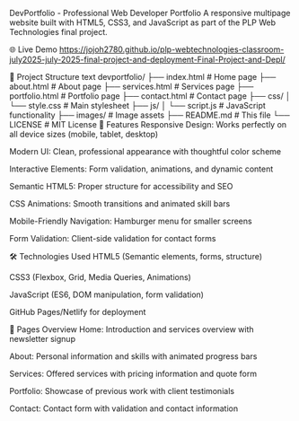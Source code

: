 DevPortfolio - Professional Web Developer Portfolio
A responsive multipage website built with HTML5, CSS3, and JavaScript as part of the PLP Web Technologies final project.



🌐 Live Demo
https://jojoh2780.github.io/plp-webtechnologies-classroom-july2025-july-2025-final-project-and-deployment-Final-Project-and-Depl/



📁 Project Structure
text
devportfolio/
├── index.html          # Home page
├── about.html          # About page
├── services.html       # Services page
├── portfolio.html      # Portfolio page
├── contact.html        # Contact page
├── css/
│   └── style.css       # Main stylesheet
├── js/
│   └── script.js       # JavaScript functionality
├── images/             # Image assets
├── README.md           # This file
└── LICENSE             # MIT License
🚀 Features
Responsive Design: Works perfectly on all device sizes (mobile, tablet, desktop)

Modern UI: Clean, professional appearance with thoughtful color scheme

Interactive Elements: Form validation, animations, and dynamic content

Semantic HTML5: Proper structure for accessibility and SEO

CSS Animations: Smooth transitions and animated skill bars

Mobile-Friendly Navigation: Hamburger menu for smaller screens

Form Validation: Client-side validation for contact forms

🛠️ Technologies Used
HTML5 (Semantic elements, forms, structure)

CSS3 (Flexbox, Grid, Media Queries, Animations)

JavaScript (ES6, DOM manipulation, form validation)

GitHub Pages/Netlify for deployment

📄 Pages Overview
Home: Introduction and services overview with newsletter signup

About: Personal information and skills with animated progress bars

Services: Offered services with pricing information and quote form

Portfolio: Showcase of previous work with client testimonials

Contact: Contact form with validation and contact information




